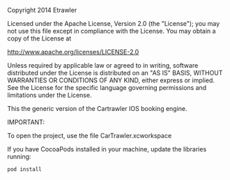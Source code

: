 Copyright 2014 Etrawler

Licensed under the Apache License, Version 2.0 (the "License");
you may not use this file except in compliance with the License.
You may obtain a copy of the License at

http://www.apache.org/licenses/LICENSE-2.0

Unless required by applicable law or agreed to in writing, software
distributed under the License is distributed on an "AS IS" BASIS,
WITHOUT WARRANTIES OR CONDITIONS OF ANY KIND, either express or implied.
See the License for the specific language governing permissions and
limitations under the License.

This the generic version of the Cartrawler IOS booking engine.

IMPORTANT:

To open the project, use the file CarTrawler.xcworkspace

If you have CocoaPods installed in your machine, update the libraries running:

```
pod install
```
